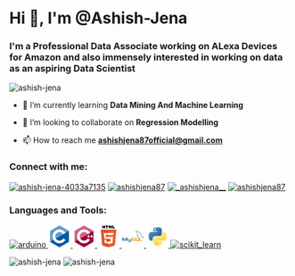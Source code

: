 <h1 align="left">Hi 👋, I'm @Ashish-Jena</h1>
<h3 align="left">I'm a Professional Data Associate working on ALexa Devices for Amazon and also immensely interested in working on data as an aspiring Data Scientist</h3>

<p align="left"> <img src="https://komarev.com/ghpvc/?username=ashish-jena&label=Profile%20views&color=0e75b6&style=flat" alt="ashish-jena" /> </p>

- 🌱 I’m currently learning **Data Mining And Machine Learning**

- 👯 I’m looking to collaborate on **Regression Modelling**

- 📫 How to reach me **ashishjena87official@gmail.com**

<h3 align="left">Connect with me:</h3>
<p align="left">
<a href="https://linkedin.com/in/ashish-jena-4033a7135" target="blank"><img align="center" src="https://raw.githubusercontent.com/rahuldkjain/github-profile-readme-generator/master/src/images/icons/Social/linked-in-alt.svg" alt="ashish-jena-4033a7135" height="30" width="40" /></a>
<a href="https://kaggle.com/ashishjena87" target="blank"><img align="center" src="https://raw.githubusercontent.com/rahuldkjain/github-profile-readme-generator/master/src/images/icons/Social/kaggle.svg" alt="ashishjena87" height="30" width="40" /></a>
<a href="https://instagram.com/_ashishjena__" target="blank"><img align="center" src="https://raw.githubusercontent.com/rahuldkjain/github-profile-readme-generator/master/src/images/icons/Social/instagram.svg" alt="_ashishjena__" height="30" width="40" /></a>
<a href="https://discord.gg/ashishjena87" target="blank"><img align="center" src="https://raw.githubusercontent.com/rahuldkjain/github-profile-readme-generator/master/src/images/icons/Social/discord.svg" alt="ashishjena87" height="30" width="40" /></a>
</p>

<h3 align="left">Languages and Tools:</h3>
<p align="left"> <a href="https://www.arduino.cc/" target="_blank"> <img src="https://cdn.worldvectorlogo.com/logos/arduino-1.svg" alt="arduino" width="40" height="40"/> </a> <a href="https://www.cprogramming.com/" target="_blank"> <img src="https://raw.githubusercontent.com/devicons/devicon/master/icons/c/c-original.svg" alt="c" width="40" height="40"/> </a> <a href="https://www.w3schools.com/cpp/" target="_blank"> <img src="https://raw.githubusercontent.com/devicons/devicon/master/icons/cplusplus/cplusplus-original.svg" alt="cplusplus" width="40" height="40"/> </a> <a href="https://www.w3.org/html/" target="_blank"> <img src="https://raw.githubusercontent.com/devicons/devicon/master/icons/html5/html5-original-wordmark.svg" alt="html5" width="40" height="40"/> </a> <a href="https://www.mysql.com/" target="_blank"> <img src="https://raw.githubusercontent.com/devicons/devicon/master/icons/mysql/mysql-original-wordmark.svg" alt="mysql" width="40" height="40"/> </a> <a href="https://www.python.org" target="_blank"> <img src="https://raw.githubusercontent.com/devicons/devicon/master/icons/python/python-original.svg" alt="python" width="40" height="40"/> </a> <a href="https://scikit-learn.org/" target="_blank"> <img src="https://upload.wikimedia.org/wikipedia/commons/0/05/Scikit_learn_logo_small.svg" alt="scikit_learn" width="40" height="40"/> </a> </p>

<p><img align="left" src="https://github-readme-stats.vercel.app/api/top-langs?username=ashish-jena&show_icons=true&locale=en&layout=compact" alt="ashish-jena" /></p>

<p>&nbsp;<img align="centre" src="https://github-readme-stats.vercel.app/api?username=ashish-jena&show_icons=true&locale=en" alt="ashish-jena" /></p>

